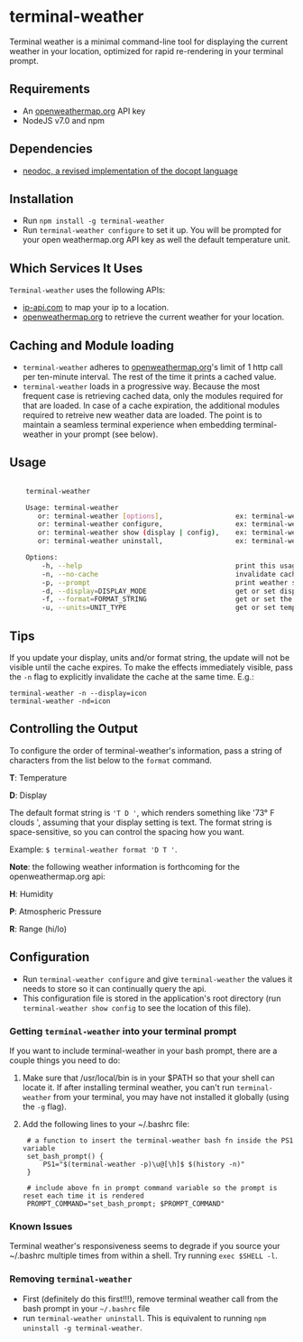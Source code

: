 # terminal-weather 

Terminal weather is a minimal command-line tool for displaying the current weather in your location, optimized for rapid re-rendering in your terminal prompt.

## Requirements

+ An [openweathermap.org](http://openweathermap.org) API key
+ NodeJS v7.0 and npm

## Dependencies

+ [neodoc, a revised implementation of the docopt language](https://github.com/felixSchl/neodoc)

## Installation

+ Run `npm install -g terminal-weather`
+ Run `terminal-weather configure` to set it up. You will be prompted for your open weathermap.org API key as well the default temperature unit.

## Which Services It Uses

`Terminal-weather` uses the following APIs:

+ [ip-api.com](http://ip-api.com) to map your ip to a location.
+ [openweathermap.org](http://openweathermap.org) to retrieve the current weather for your location.

## Caching and Module loading

+ `terminal-weather` adheres to [openweathermap.org](http://openweathermap.org)'s limit of 1 http call per ten-minute interval. The rest of the time it prints a cached value. 
+ `terminal-weather` loads in a progressive way. Because the most frequent case is retrieving cached data, only the modules required for that are loaded.  In case of a cache expiration, the additional modules required to retreive new weather data are loaded. The point is to maintain a seamless terminal experience when embedding terminal-weather in your prompt (see below). 

## Usage

````bash

    terminal-weather

    Usage: terminal-weather
       or: terminal-weather [options],                  ex: terminal-weather -p 
       or: terminal-weather configure,                  ex: terminal-weather configure
       or: terminal-weather show (display | config),    ex: terminal-weather show display
       or: terminal-weather uninstall,                  ex: terminal-weather uninstall 

    Options:
        -h, --help                                      print this usage page
        -n, --no-cache                                  invalidate cache before printing weather string  
        -p, --prompt                                    print weather string with no trailing new line. Useful for embedding in your terminal prompt.
        -d, --display=DISPLAY_MODE                      get or set display mode.
        -f, --format=FORMAT_STRING                      get or set the format string determining the weather string output.
        -u, --units=UNIT_TYPE                           get or set temp unit type.

````

## Tips

If you update your display, units and/or format string, the update will not be visible until the cache expires. To make the effects immediately visible, pass the `-n` flag to explicitly invalidate the cache at the same time. E.g.: 

    terminal-weather -n --display=icon
    terminal-weather -nd=icon 

## Controlling the Output

To configure the order of terminal-weather's information, pass a string of characters from the list below to the `format` command. 

**T**: Temperature

**D**: Display

The default format string is `'T D '`, which renders something like '73° F clouds ', assuming that your display setting is text. The format string is space-sensitive, so you can control the spacing how you want.

Example: `$ terminal-weather format 'D T '`.

**Note**: the following weather information is forthcoming for the openweathermap.org api:

**H**: Humidity

**P**: Atmospheric Pressure

**R**: Range (hi/lo)

## Configuration

+ Run `terminal-weather configure` and give `terminal-weather` the values it needs to store so it can continually query the api.
+ This configuration file is stored in the application's root directory (run `terminal-weather show config` to see the location of this file).

### Getting `terminal-weather` into your terminal prompt

If you want to include terminal-weather in your bash prompt, there are a couple things you need to do:

1. Make sure that /usr/local/bin is in your $PATH so that your shell can locate it. If after installing terminal weather, you can't run `terminal-weather` from your terminal, you may have not installed it globally (using the `-g` flag). 

2. Add the following lines to your ~/.bashrc file:

        # a function to insert the terminal-weather bash fn inside the PS1 variable
        set_bash_prompt() {
            PS1="$(terminal-weather -p)\u@[\h]$ $(history -n)"
        }

        # include above fn in prompt command variable so the prompt is reset each time it is rendered
        PROMPT_COMMAND="set_bash_prompt; $PROMPT_COMMAND"

### Known Issues

Terminal weather's responsiveness seems to degrade if you source your ~/.bashrc multiple times from within a shell. Try running `exec $SHELL -l`. 

### Removing `terminal-weather` 

+ First (definitely do this first!!!), remove terminal weather call from the bash prompt in your `~/.bashrc` file 
+ run `terminal-weather uninstall`.  This is equivalent to running `npm uninstall -g terminal-weather`.
